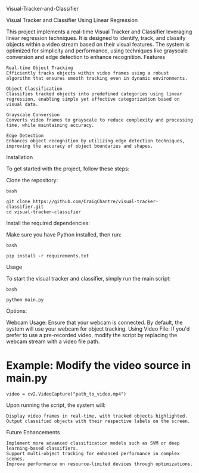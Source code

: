 Visual-Tracker-and-Classifier

Visual Tracker and Classifier Using Linear Regression

This project implements a real-time Visual Tracker and Classifier leveraging linear regression techniques. It is designed to identify, track, and classify objects within a video stream based on their visual features. The system is optimized for simplicity and performance, using techniques like grayscale conversion and edge detection to enhance recognition.
Features

    Real-time Object Tracking
    Efficiently tracks objects within video frames using a robust algorithm that ensures smooth tracking even in dynamic environments.

    Object Classification
    Classifies tracked objects into predefined categories using linear regression, enabling simple yet effective categorization based on visual data.

    Grayscale Conversion
    Converts video frames to grayscale to reduce complexity and processing time, while maintaining accuracy.

    Edge Detection
    Enhances object recognition by utilizing edge detection techniques, improving the accuracy of object boundaries and shapes.

Installation

To get started with the project, follow these steps:

Clone the repository:

    bash

    git clone https://github.com/CraigChantre/visual-tracker-classifier.git
    cd visual-tracker-classifier

Install the required dependencies:

Make sure you have Python installed, then run:

    bash

    pip install -r requirements.txt

Usage

To start the visual tracker and classifier, simply run the main script:

    bash

    python main.py

Options:

Webcam Usage: Ensure that your webcam is connected. By default, the system will use your webcam for object tracking.
Using Video File: If you'd prefer to use a pre-recorded video, modify the script by replacing the webcam stream with a video file path.

# Example: Modify the video source in main.py
    video = cv2.VideoCapture("path_to_video.mp4")


Upon running the script, the system will:

    Display video frames in real-time, with tracked objects highlighted.
    Output classified objects with their respective labels on the screen.

Future Enhancements

    Implement more advanced classification models such as SVM or deep learning-based classifiers.
    Support multi-object tracking for enhanced performance in complex scenes.
    Improve performance on resource-limited devices through optimizations.
